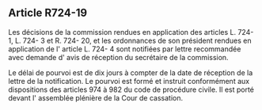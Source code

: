 Article R724-19
----
Les décisions de la commission rendues en application des articles L. 724- 1, L.
724- 3 et R. 724- 20, et les ordonnances de son président rendues en application
de l' article L. 724- 4 sont notifiées par lettre recommandée avec demande d'
avis de réception du secrétaire de la commission.

Le délai de pourvoi est de dix jours à compter de la date de réception de la
lettre de la notification. Le pourvoi est formé et instruit conformément aux
dispositions des articles 974 à 982 du code de procédure civile. Il est porté
devant l' assemblée plénière de la Cour de cassation.
